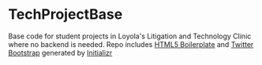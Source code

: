 TechProjectBase
===============

Base code for student projects in Loyola's Litigation and Technology Clinic where no
backend is needed.  Repo includes [HTML5 Boilerplate](https://github.com/h5bp/html5-boilerplate)
and [Twitter Bootstrap](https://github.com/twitter/bootstrap.git) generated by
[Initializr](http://www.initializr.com/)
